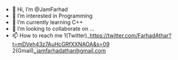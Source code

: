 - 👋 Hi, I’m @JamFarhad
- 👀 I’m interested in Programming
- 🌱 I’m currently learning C++
- 💞️ I’m looking to collaborate on ...
- 📫 How to reach me 
1(Twitter)_https://twitter.com/FarhadAthar?t=mDVeh43z7AuHcGRfXXNAOA&s=09
2(Gmail)_jamfarhadathar@gmail.com 

<!---
JamFarhad/JamFarhad is a ✨ special ✨ repository because its `README.md` (this file) appears on your GitHub profile.
You can click the Preview link to take a look at your changes.
--->
